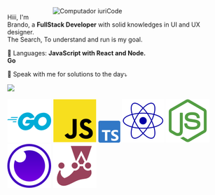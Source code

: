 <img src="https://raw.githubusercontent.com/MicaelliMedeiros/micaellimedeiros/master/image/computer-illustration.png" min-width="400px" max-width="400px" width="400px" align="right" alt="Computador iuriCode">

<p align="left"> 
  Hiii, I'm Brando, a <strong>FullStack Developer</strong> with solid knowledges in UI and UX designer.<br>
  The Search, To understand and run is my goal.
</p>

<p align="left">
  🦄 Languages: <strong>JavaScript with React and Node.</strong><br>
                <strong>Go</strong>
</p>

<p align="left">
  💌 Speak with me for solutions to the day⤵️
</p>

<p align="left">
  
   <a href="https://www.linkedin.com/in/brandorocha/" alt="Linkedin">
  <img src="https://img.shields.io/badge/-Linkedin-0e76a8?style=flat-square&logo=Linkedin&logoColor=white&link=LINK-DO-SEU-LINKEDIN" /></a>
</p>  
<p>
<img src="assets/go.svg" alt="" />
<img src="assets/js.svg" alt="" />
<img src="assets/typescript.svg" alt="" width="50px" height="50px" />
<img src="assets/react.svg" alt="" />
<img src="assets/node.svg" alt=""  />
<img src="assets/insomnia.svg" alt="" />
<img src="assets/jest.svg" alt="" />


</p>
